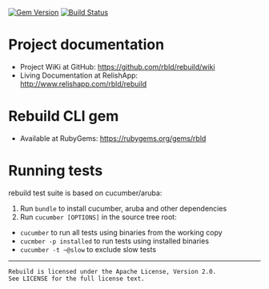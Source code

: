 [![Gem Version](https://img.shields.io/gem/v/rbld.svg)](https://rubygems.org/gems/rbld)
[![Build Status](https://travis-ci.org/rbld/rebuild.svg?branch=master)](https://travis-ci.org/rbld/rebuild)

# Project documentation

* Project WiKi at GitHub: https://github.com/rbld/rebuild/wiki
* Living Documentation at RelishApp: http://www.relishapp.com/rbld/rebuild

# Rebuild CLI gem

* Available at RubyGems: https://rubygems.org/gems/rbld

# Running tests

rebuild test suite is based on cucumber/aruba:

1. Run `bundle` to install cucumber, aruba and other dependencies
2. Run `cucumber [OPTIONS]` in the source tree root:
  * `cucumber` to run all tests using binaries from the working copy
  * `cucmber -p installed` to run tests using installed binaries
  * `cucumber -t ~@slow` to exclude slow tests

---

    Rebuild is licensed under the Apache License, Version 2.0.
    See LICENSE for the full license text.
